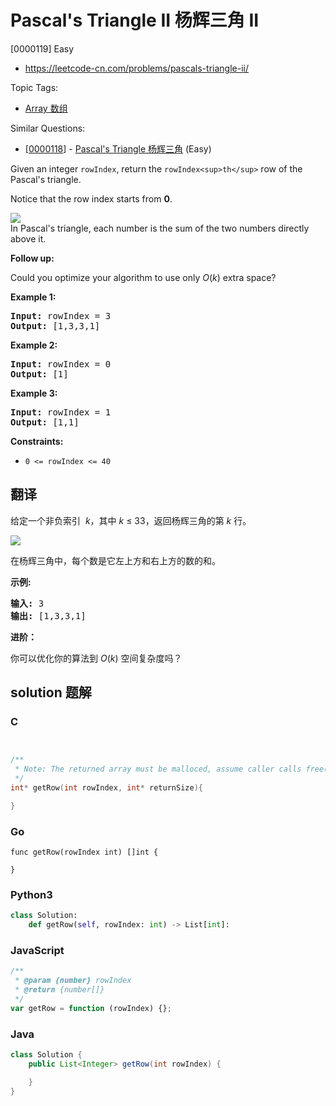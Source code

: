 # Pascal's Triangle II 杨辉三角 II

[0000119] Easy

- https://leetcode-cn.com/problems/pascals-triangle-ii/

Topic Tags:

- [Array 数组](https://leetcode-cn.com/tag/array/)

Similar Questions:

- [[0000118](https://leetcode-cn.com/problems/pascals-triangle/)] - [Pascal's Triangle 杨辉三角](./0000118.pascals-triangle.md) (Easy)

Given an integer `rowIndex`, return the `rowIndex<sup>th</sup>` row of the Pascal's triangle.

Notice that the row index starts from **0**.

![](https://upload.wikimedia.org/wikipedia/commons/0/0d/PascalTriangleAnimated2.gif)  
In Pascal's triangle, each number is the sum of the two numbers directly above it.

**Follow up:**

Could you optimize your algorithm to use only _O_(_k_) extra space?

**Example 1:**

<pre><strong>Input:</strong> rowIndex = 3
<strong>Output:</strong> [1,3,3,1]
</pre>

**Example 2:**

<pre><strong>Input:</strong> rowIndex = 0
<strong>Output:</strong> [1]
</pre>

**Example 3:**

<pre><strong>Input:</strong> rowIndex = 1
<strong>Output:</strong> [1,1]
</pre>

**Constraints:**

- `0 <= rowIndex <= 40`

## 翻译

给定一个非负索引  *k*，其中 *k* ≤ 33，返回杨辉三角的第 _k_ 行。

![](https://upload.wikimedia.org/wikipedia/commons/0/0d/PascalTriangleAnimated2.gif)

在杨辉三角中，每个数是它左上方和右上方的数的和。

**示例:**

<pre><strong>输入:</strong> 3
<strong>输出:</strong> [1,3,3,1]
</pre>

**进阶：**

你可以优化你的算法到 _O_(_k_) 空间复杂度吗？

## solution 题解

### C

```c


/**
 * Note: The returned array must be malloced, assume caller calls free().
 */
int* getRow(int rowIndex, int* returnSize){

}
```

### Go

```golang
func getRow(rowIndex int) []int {

}
```

### Python3

```python
class Solution:
    def getRow(self, rowIndex: int) -> List[int]:
```

### JavaScript

```javascript
/**
 * @param {number} rowIndex
 * @return {number[]}
 */
var getRow = function (rowIndex) {};
```

### Java

```java
class Solution {
    public List<Integer> getRow(int rowIndex) {

    }
}
```
